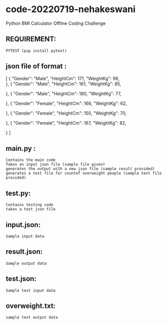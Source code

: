 # code-20220719-nehakeswani
Python BMI Calculator Offline Coding Challenge

## REQUIREMENT:
    PYTEST (pip install pytest)
## json file of format :

[
  {
    "Gender": "Male",
    "HeightCm": 171,
    "WeightKg": 96,  
  },
  {
    "Gender": "Male",
    "HeightCm": 161,
    "WeightKg": 85,
 
  },
  {
    "Gender": "Male",
    "HeightCm": 180,
    "WeightKg": 77,

  },
  {
    "Gender": "Female",
    "HeightCm": 166,
    "WeightKg": 62,

  },
  {
    "Gender": "Female",
    "HeightCm": 150,
    "WeightKg": 70,

  },
  {
    "Gender": "Female",
    "HeightCm": 167,
    "WeightKg": 82,

  }
]
    

## main.py :
    Contains the main code
    Takes an input json file (sample file given)
    generates the output with a new json file (sample result provided)
    generates a text file for countof overweight people (sample text file provided)
   
## test.py:
    Contains testing code
    takes a test json file

## input.json:
    Sample input data
    
## result.json:
    Sample output data
    
## test.json:
    Sample test input data
    
## overweight.txt:
    sample text output data

